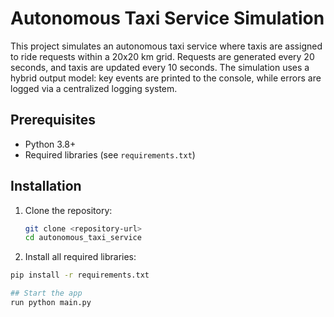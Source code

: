 # Autonomous Taxi Service Simulation

This project simulates an autonomous taxi service where taxis are assigned to ride requests within a 20x20 km grid. Requests are generated every 20 seconds, and taxis are updated every 10 seconds. The simulation uses a hybrid output model: key events are printed to the console, while errors are logged via a centralized logging system.

## Prerequisites

- Python 3.8+
- Required libraries (see `requirements.txt`)

## Installation

1. Clone the repository:
   ```bash
   git clone <repository-url>
   cd autonomous_taxi_service

2. Install all required libraries:
```bash
pip install -r requirements.txt

## Start the app
run python main.py
